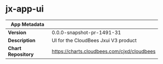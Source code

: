 # jx-app-ui

|App Metadata||
|---|---|
| **Version** | 0.0.0-snapshot-pr-1491-31 |
| **Description** | UI for the CloudBees Jxui V3 product |
| **Chart Repository** | https://charts.cloudbees.com/cjxd/cloudbees |

